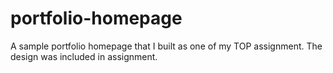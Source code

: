 # portfolio-homepage
A sample portfolio homepage that I built as one of my TOP assignment. The design was included in assignment.
